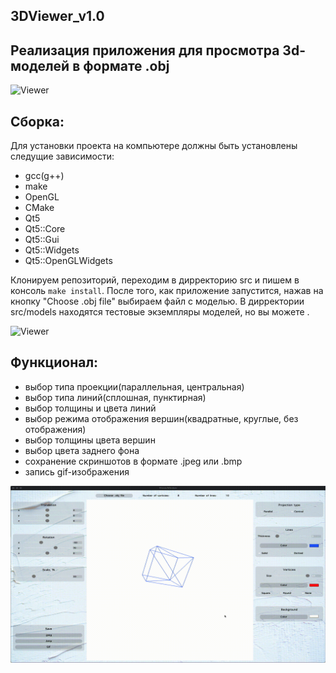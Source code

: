 ## 3DViewer_v1.0
## Реализация приложения для просмотра 3d-моделей в формате .obj
![Viewer](misc/images/start.gif)

## Сборка:
Для установки проекта на компьютере должны быть установлены следущие зависимости:
- gcc(g++)
- make
- OpenGL
- CMake
- Qt5
- Qt5::Core
- Qt5::Gui
- Qt5::Widgets
- Qt5::OpenGLWidgets

Клонируем репозиторий, переходим в дирректорию src и пишем в консоль `make install`. После того, как приложение запустится, нажав на кнопку "Choose .obj file" выбираем файл с моделью. В дирректории src/models находятся тестовые экземпляры моделей, но вы можете .

![Viewer](misc/images/objects.gif)

## Функционал:
- выбор типа проекции(параллельная, центральная)
- выбор типа линий(сплошная, пунктирная)
- выбор толщины и цвета линий
- выбор режима отображения вершин(квадратные, круглые, без отображения)
- выбор толщины цвета вершин
- выбор цвета заднего фона
- сохранение скриншотов в формате .jpeg или .bmp
- запись gif-изображения

![Viewer](misc/images/func.gif)
